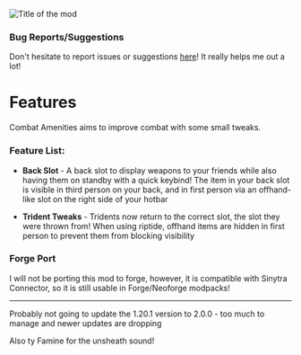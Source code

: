 ![Title of the mod](https://cdn.modrinth.com/data/cached_images/88f3cc110ae64228ba85e452180c0e8f9d5deca1.png)

### Bug Reports/Suggestions
Don't hesitate to report issues or suggestions [here](https://github.com/HollowedWanderer/Combat-Amenities/issues)! It really helps me out a lot! 

# Features
Combat Amenities aims to improve combat with some small tweaks.

### Feature List:
- **Back Slot** - A back slot to display weapons to your friends while also having them on standby with a quick keybind! The item in your back slot is visible in third person on your back, and in first person via an offhand-like slot on the right side of your hotbar

- **Trident Tweaks** - Tridents now return to the correct slot, the slot they were thrown from! When using riptide, offhand items are hidden in first person to prevent them from blocking visibility

### Forge Port
I will not be porting this mod to forge, however, it is compatible with Sinytra Connector, so it is still usable in Forge/Neoforge modpacks!

---

Probably not going to update the 1.20.1 version to 2.0.0 - too much to manage and newer updates are dropping

Also ty Famine for the unsheath sound!
